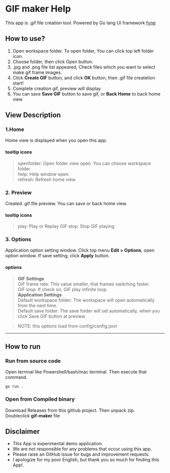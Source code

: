 # GIF maker Help
This app is .gif file creation tool. Powered by Go lang UI framework [fyne](https://fyne.io/)  

## How to use?
1. Open workspace folder. To open folder, You can click top left folder icon.
2. Choose folder, then click Open button.
3. .jpg and .png file list appeared, Check files which you want to select make gif frame images.
4. Click **Create GIF** button, and click **OK** button, then .gif file createtion start!
5. Complete creation gif, preview will display
6. You can save **Save GIF** button to save gif, or **Back Home** to back home view

## View Description
### 1.Home
Home view is displayed when you open this app.  

#### tooltip icons  
> openfolder: Open folder view open. You can choose workspace folder.  
> help: Help window open.  
> refresh: Refresh home view.

### 2. Preview
Created .gif file preview.  You can save or back home view.

#### tooltip icons
> play: Play or Replay GIF
> stop: Stop GIF playing

### 3. Options
Application option setting window. Click top menu **Edit > Options**, open option window.
If save setting, click **Apply** button.

#### options
>**GIF Settings**  
>GIF frame rate: This value smaller, that frames switching faster.  
>GIF loop: If check on, GIF play infinite loop.  
>**Application Settings**  
>Default workspace folder: The workspace will open automatically from the next time.  
>Default save folder: The save folder will set automatically, when you click Save GIF button at preview.

>NOTE: this options load from config/config.json

---
## How to run
### Run from source code
Open termnal like Powershell/bash/mac terminal.
Then execute that command.
```
go run .
```

### Open from Compiled binary
Download Releases from this github project. Then unpack zip.  
Doubleclick **gif-maker** file


## Disclaimer
- This App is experimental demo application.
- We are not responsible for any problems that occur using this app.
- Please raise an GitHub issue for bugs and improvement requests.
- I apologize for my poor English, but thank you so much for finding this App!.